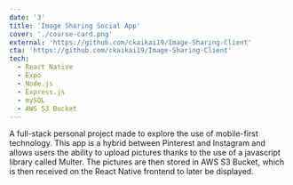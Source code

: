 ```yaml
---
date: '3'
title: 'Image Sharing Social App'
cover: './course-card.png'
external: 'https://github.com/ckaikai19/Image-Sharing-Client'
cta: 'https://github.com/ckaikai19/Image-Sharing-Client'
tech:
  - React Native
  - Expo
  - Node.js
  - Express.js 
  - mySQL
  - AWS S3 Bucket
---
```


A full-stack personal project made to explore the use of mobile-first technology. This app is a hybrid between Pinterest and Instagram and allows users the ability to upload pictures thanks to the use of a javascript library called Multer. The pictures are then stored in AWS S3 Bucket, which is then received on the React Native frontend to later be displayed.
